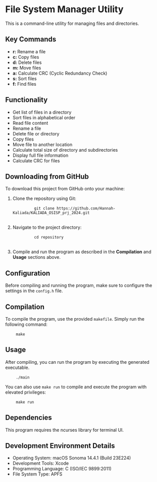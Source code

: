 <h1>File System Manager Utility</h1>
<p>This is a command-line utility for managing files and directories.</p>
<h2>Key Commands</h2>
<ul>
  <li>
    <strong>r:</strong> Rename a file
  </li>
  <li>
    <strong>c:</strong> Copy files
  </li>
  <li>
    <strong>d:</strong> Delete files
  </li>
  <li>
    <strong>m:</strong> Move files
  </li>
  <li>
    <strong>a:</strong> Calculate CRC (Cyclic Redundancy Check)
  </li>
  <li>
    <strong>s:</strong> Sort files
  </li>
  <li>
    <strong>f:</strong> Find files
  </li>
</ul>
<h2>Functionality</h2>
<ul>
  <li>Get list of files in a directory</li>
  <li>Sort files in alphabetical order</li>
  <li>Read file content</li>
  <li>Rename a file</li>
  <li>Delete file or directory</li>
  <li>Copy files</li>
  <li>Move file to another location</li>
  <li>Calculate total size of directory and subdirectories</li>
  <li>Display full file information</li>
  <li>Calculate CRC for files</li>
</ul>
<h2>Downloading from GitHub</h2>
<p>To download this project from GitHub onto your machine:</p>
<ol>
  <li>Clone the repository using Git:</li>
  <pre>
		<code>git clone https://github.com/Hannah-Kaliada/KALIADA_OSISP_prj_2024.git</code>
	</pre>
  <li>Navigate to the project directory:</li>
  <pre>
		<code>cd repository</code>
	</pre>
  <li>Compile and run the program as described in the <strong>Compilation</strong> and <strong>Usage</strong> sections above. </li>
</ol>
<h2>Configuration</h2>
<p>Before compiling and running the program, make sure to configure the settings in the <code>config.h</code> file. </p>
<h2>Compilation</h2>
<p>To compile the program, use the provided <code>makefile</code>. Simply run the following command: </p>
<pre>
	<code>make</code>
</pre>
<h2>Usage</h2>
<p>After compiling, you can run the program by executing the generated executable.</p>
<pre>
	<code>./main</code>
</pre>
<p>You can also use <code>make run</code> to compile and execute the program with elevated privileges: </p>
<pre>
	<code>make run</code>
</pre>
<h2>Dependencies</h2>
<p>This program requires the ncurses library for terminal UI.</p>
<h2>Development Environment Details</h2>
<ul>
  <li>Operating System: macOS Sonoma 14.4.1 (Build 23E224)</li>
  <li>Development Tools: Xcode</li>
  <li>Programming Language: C (ISO/IEC 9899:2011)</li>
  <li>File System Type: APFS</li>
</ul>
